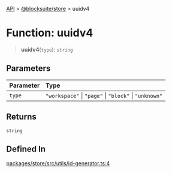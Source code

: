 [API](../../../index.md) > [@blocksuite/store](../index.md) > uuidv4

# Function: uuidv4

> **uuidv4**(`type`): `string`

## Parameters

| Parameter | Type |
| :------ | :------ |
| `type` | `"workspace"` \| `"page"` \| `"block"` \| `"unknown"` |

## Returns

`string`

## Defined In

[packages/store/src/utils/id-generator.ts:4](https://github.com/Saul-Mirone/blocksuite/blob/f2324b82e/packages/store/src/utils/id-generator.ts#L4)
